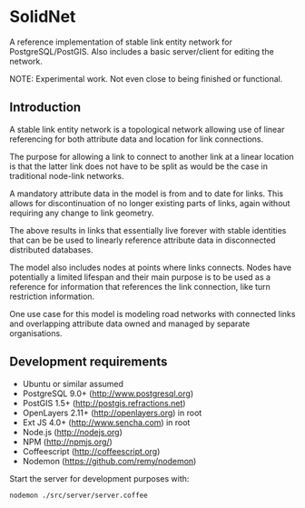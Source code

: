 SolidNet
========

A reference implementation of stable link entity network for
PostgreSQL/PostGIS. Also includes a basic server/client for
editing the network.

NOTE: Experimental work. Not even close to being finished or
functional.

Introduction
------------

A stable link entity network is a topological network allowing
use of linear referencing for both attribute data and location
for link connections.

The purpose for allowing a link to connect to another link at
a linear location is that the latter link does not have to
be split as would be the case in traditional node-link networks.

A mandatory attribute data in the model is from and to date
for links. This allows for discontinuation of no longer existing 
parts of links, again without requiring any change to link
geometry.

The above results in links that essentially live forever with
stable identities that can be be used to linearly reference
attribute data in disconnected distributed databases.

The model also includes nodes at points where links connects.
Nodes have potentially a limited lifespan and their main purpose
is to be used as a reference for information that references
the link connection, like turn restriction information.

One use case for this model is modeling road networks with
connected links and overlapping attribute data owned and managed
by separate organisations.

Development requirements
------------------------

 * Ubuntu or similar assumed
 * PostgreSQL 9.0+ (http://www.postgresql.org)
 * PostGIS 1.5+ (http://postgis.refractions.net)
 * OpenLayers 2.11+ (http://openlayers.org) in root
 * Ext JS 4.0+ (http://www.sencha.com) in root
 * Node.js (http://nodejs.org)
 * NPM (http://npmjs.org/)
 * Coffeescript (http://coffeescript.org)
 * Nodemon (https://github.com/remy/nodemon)
 
Start the server for development purposes with:

    nodemon ./src/server/server.coffee

